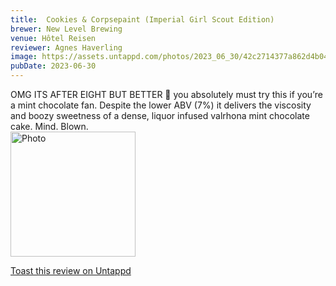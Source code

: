 ```yaml
---
title:  Cookies & Corpsepaint (Imperial Girl Scout Edition)
brewer: New Level Brewing
venue: Hôtel Reisen
reviewer: Agnes Haverling
image: https://assets.untappd.com/photos/2023_06_30/42c2714377a862d4b04229c665e0f8c5_200x200.jpg
pubDate: 2023-06-30
---
```


OMG ITS AFTER EIGHT BUT BETTER 🤤 you absolutely must try this if you’re a mint chocolate fan. Despite the lower ABV (7%) it delivers the viscosity and boozy sweetness of a dense, liquor infused valrhona mint chocolate cake. Mind. Blown.
						  <br />
						  <img height="200" width="200" src="https://assets.untappd.com/photos/2023_06_30/42c2714377a862d4b04229c665e0f8c5_200x200.jpg" alt="Photo">         
						
[Toast this review on Untappd](https://untappd.com/user/&#45;Spacebacon&#45;/checkin/1289001789)
